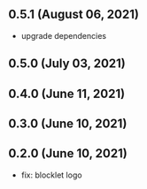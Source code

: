 ## 0.5.1 (August 06, 2021)

- upgrade dependencies

## 0.5.0 (July 03, 2021)



## 0.4.0 (June 11, 2021)



## 0.3.0 (June 10, 2021)



## 0.2.0 (June 10, 2021)

- fix: blocklet logo
